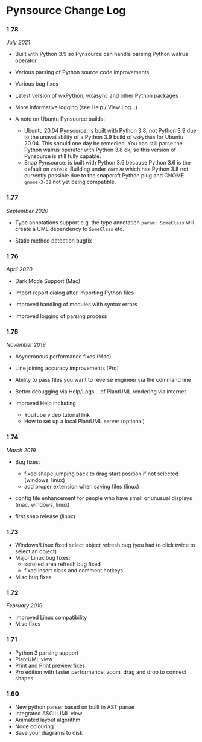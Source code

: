 # Pynsource Change Log

### 1.78

*July 2021*

- Built with Python 3.9 so Pynsource can handle parsing Python walrus operator
- Various parsing of Python source code improvements
- Various bug fixes
- Latest version of wxPython, wxasync and other Python packages
- More informative logging (see Help / View Log...)

- A note on Ubuntu Pynsource builds:
  - Ubuntu 20.04 Pynsource: is built with Python 3.8, not Python 3.9 due to the unavailability of a Python 3.9 build of `wxPython` for Ubuntu 20.04. This should one day be remedied. You can still parse the Python walrus operator with Python 3.8 ok, so this version of Pynsource is still fully capable.
  - Snap Pynsource: is built with Python 3.6 because Python 3.6 is the default on `core18`. Building under `core20` which has Python 3.8 not currently possible due to the snapcraft Python plug and GNOME `gnome-3-38` not yet being compatible.

### 1.77

*September 2020*

- Type annotations support e.g. the type annotation `param: SomeClass` will create a UML dependency to `SomeClass` etc.

- Static method detection bugfix

### 1.76 

*April 2020*

- Dark Mode Support (Mac)

- Import report dialog after importing Python files

- Improved handling of modules with syntax errors

- Improved logging of parsing process

### 1.75

*November 2019*

- Asyncronous performance fixes (Mac)

- Line joining accuracy improvements (Pro)

- Ability to pass files you want to reverse engineer via the command line

- Better debugging via Help/Logs... of PlantUML rendering via internet

- Improved Help including
  - YouTube video tutorial link
  - How to set up a local PlantUML server (optional)

### 1.74

*March 2019*

- Bug fixes:
    - fixed shape jumping back to drag start position if not selected (windows, linux)
    - add proper extension when saving files (linux)

- config file enhancement for people who have small or unusual displays (mac, windows, linux)

- first snap release (linux)

### 1.73

- Windows/Linux fixed select object refresh bug
  (you had to click twice to select an object)
- Major Linux bug fixes: 
  - scrolled area refresh bug fixed
  - fixed insert class and comment hotkeys
- Misc bug fixes

### 1.72

*February 2019*

- Improved Linux compatibility
- Misc fixes

### 1.71

- Python 3 parsing support
- PlantUML view
- Print and Print preview fixes
- Pro edition with faster performance, zoom, drag and drop to connect shapes

### 1.60

- New python parser based on built in AST parser
- Integrated ASCII UML view
- Animated layout algorithm
- Node colouring 
- Save your diagrams to disk
